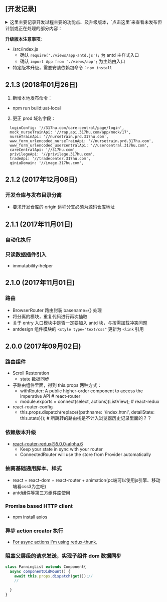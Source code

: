 ## [开发记录]
<details>
  <summary>
    这里主要记录开发过程主要的功能点、及升级版本，`点击这里`来查看未发布但计划或正在处理的部分内容：
  </summary>
  <section>
    <ul>
      <li>单元测试模块</li>
    </ul>
  </section>
  
</details>

**升级版本注意事项:**

- /src/index.js
  * 确认 `require('./views/app-antd.js');` 为 antd 主样式入口
  * 确认 `import App from './views/app';` 为主路由入口
- 特定版本升级，需要安装依赖包命令：`npm install`

## 2.1.3 (2018年01月26日)

1. 新增本地发布命令： 

- npm run build:uat-local

2. 更正 prod 域名字段：

```
  loginConfig: '//317hu.com/care-central/page/login',
  mock_nurseTrainApi: '//rap.api.317hu.com/app/mock/17',
  nurseTrainApi: '//nursetrain.prd.317hu.com',
  www_form_urlencoded_nurseTrainApi: '//nursetrain.prd.317hu.com',
  www_form_urlencoded_usercentralApi: '//usercentral.317hu.com',
  careCentralApi: '//317hu.com',
  privilegeApi: '//privilege.317hu.com',
  tradeApi: '//tradecenter.317hu.com',
  qiniuDomain: '//image.317hu.com',
```


## 2.1.2 (2017年12月08日)

### 开发仓库与发布目录分离

- 要求开发仓库的 origin 远程分支必须为源码仓库地址


## 2.1.1 (2017年11月01日)

### 自动化执行

### 只读数据插件引入

* immutability-helper


## 2.1.0 (2017年11月01日)

### 路由

* BrowserRouter 路由封装 basename={} 处理
* 将分离的模块，重复代码进行再次抽取
* 关于 entry 入口模块中是否一定要加入 antd 块，与按需加载冲突问题
* antdesign 组件模块的 `<style type="text/css"` 更新为 `<link` 引用

## 2.0.0 (2017年09月02日)

### 路由组件

- Scroll Restoration
  * state 数据同步
- 子路由组件里面，得到 this.props 两种方式：
  * withRouter: A public higher-order component to access the imperative API # react-router
  * module.exports = connect(select, actions)(ListView); # react-redux
- react-router-config
  * this.props.dispatch(replace({pathname: '/index.html', detailState: this.state})); # 所跳转的路由栈是不计入浏览器历史记录里面的？？

### 依赖版本升级

- react-router-redux@5.0.0-alpha.6
  * Keep your state in sync with your router 
  * ConnectedRouter will use the store from Provider automatically


### 抽离基础通用脚本、样式
- react + react-dom + react-router + animation(pc端可以使用js引擎、移动端看css3为主吧) 
- antd组件等第三方组件库使用
  
### Promise based HTTP client
- npm install axios

### 异步 action creator 执行
- [For async actions I'm using redux-thunk.](https://stackoverflow.com/questions/42872846/react-router-redux-setstate-warning-after-redirect/42915448#42915448)

### 阻塞父层级的请求发送，实现子组件 dom 数据同步

```javascript
class PanningList extends Component{
  async componentDidMount() {
    await this.props.dispatch(get());// 
    // 
    
  }
}
```

